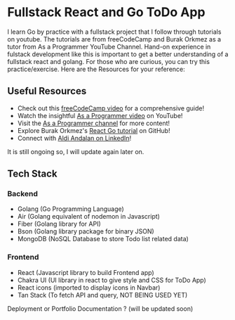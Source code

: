# Fullstack React and Go ToDo App 

I learn Go by practice with a fullstack project that I follow through tutorials on youtube. The tutorials are from freeCodeCamp and Burak Orkmez as a tutor from As a Programmer YouTube Channel. Hand-on experience in fulstack development like this is important to get a better understanding of a fullstack react and golang. For those who are curious, you can try this practice/exercise. Here are the Resources for your reference:

## Useful Resources

- Check out this [freeCodeCamp video](https://www.youtube.com/watch?v=lNd7XlXwlho) for a comprehensive guide!
- Watch the insightful [As a Programmer video](https://www.youtube.com/watch?v=zw8z_o_kDqc) on YouTube!
- Visit the [As a Programmer channel](https://www.youtube.com/@asaprogrammer_) for more content!
- Explore Burak Orkmez's [React Go tutorial](https://github.com/burakorkmez/react-go-tutorial) on GitHub!
- Connect with [Aldi Andalan on LinkedIn](https://www.linkedin.com/in/aldi-andalan/)!

It is still ongoing so, I will update again later on.

## Tech Stack

### Backend
- Golang (Go Programming Language)
- Air (Golang equivalent of nodemon in Javascript)
- Fiber (Golang library for API)
- Bson (Golang library package for binary JSON)
- MongoDB (NoSQL Database to store Todo list related data)

### Frontend
- React (Javascript library to build Frontend app)
- Chakra UI (UI library in react to give style and CSS for ToDo App)
- React icons (imported to display icons in Navbar)
- Tan Stack (To fetch API and query, NOT BEING USED YET)

Deployment or Portfolio Documentation ? (will be updated soon)